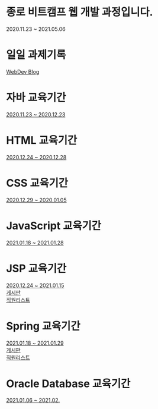 # 종로 비트캠프 웹 개발 과정입니다.

2020.11.23 ~ 2021.05.06

# 일일 과제기록
<a href = "https://roqhdehd502.github.io/">WebDev Blog</a>

# 자바 교육기간

<a href = "https://github.com/roqhdehd502/WebDev/tree/main/JavaWebDev">2020.11.23 ~ 2020.12.23</a>

# HTML 교육기간

<a href = "https://github.com/roqhdehd502/WebDev/tree/main/HTMLWebDev">2020.12.24 ~ 2020.12.28</a>

# CSS 교육기간

<a href = "https://github.com/roqhdehd502/WebDev/tree/main/CSSWebDev">2020.12.29 ~ 2020.01.05</a>

# JavaScript 교육기간

<a href = "https://github.com/roqhdehd502/WebDev/tree/main/JSWebDev">2021.01.18 ~ 2021.01.28</a>

# JSP 교육기간

<a href = "https://github.com/roqhdehd502/WebDev/tree/main/JSPWebDev">2020.12.24 ~ 2021.01.15</a><br>
<a href = "#">게시판</a><br>
<a href = "#">직원리스트</a>

# Spring 교육기간

<a href = "https://github.com/roqhdehd502/WebDev/tree/main/spring_11_MVCBoard">2021.01.18 ~ 2021.01.29</a><br>
<a href = "https://github.com/roqhdehd502/WebDev/tree/main/spring_board_5_test">게시판</a><br>
<a href = "https://github.com/roqhdehd502/WebDev/tree/main/spring_emp_5_test">직원리스트</a>

# Oracle Database 교육기간

<a href = "https://github.com/roqhdehd502/WebDev/tree/main/DBWebDev">2021.01.06 ~ 2021.02.</a>
